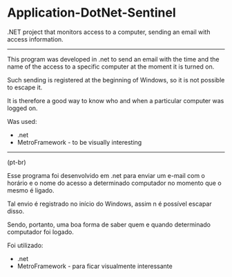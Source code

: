 # Application-DotNet-Sentinel
  .NET project that monitors access to a computer, sending an email with access information.
  
***

This program was developed in .net to send an email with the time and the name of the access to a specific computer at the moment it is turned on.

Such sending is registered at the beginning of Windows, so it is not possible to escape it.

It is therefore a good way to know who and when a particular computer was logged on.

Was used:

* .net
* MetroFramework - to be visually interesting
  
***  

(pt-br)

Esse programa foi desenvolvido em .net para enviar um e-mail com o horário e o nome do acesso a determinado computador no momento que o mesmo é ligado.

Tal envio é registrado no início do Windows, assim n é possível escapar disso.

Sendo, portanto, uma boa forma de saber quem e quando determinado computador foi logado.

Foi utilizado:

* .net
* MetroFramework - para ficar visualmente interessante
